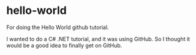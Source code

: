 # hello-world
For doing the Hello World github tutorial.

I wanted to do a C# .NET tutorial, and it was using GitHub.
So I thought it would be a good idea to finally get on GitHub.
